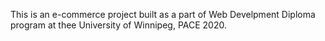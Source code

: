 This is an e-commerce project built as a part of Web Develpment Diploma program at thee University of Winnipeg, PACE 2020.

